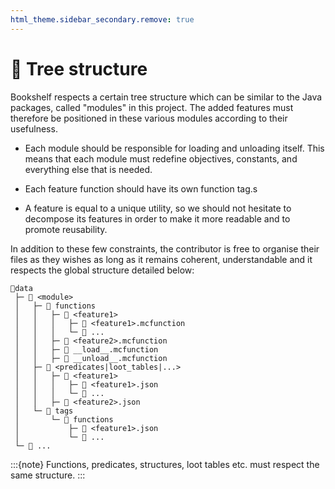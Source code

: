 ```yaml
---
html_theme.sidebar_secondary.remove: true
---
```


# 🌳 Tree structure

Bookshelf respects a certain tree structure which can be similar to the Java packages, called "modules" in this project. The added features must therefore be positioned in these various modules according to their usefulness.

- Each module should be responsible for loading and unloading itself. This means that each module must redefine objectives, constants, and everything else that is needed.

- Each feature function should have its own function tag.s

- A feature is equal to a unique utility, so we should not hesitate to decompose its features in order to make it more readable and to promote reusability.

In addition to these few constraints, the contributor is free to organise their files as they wishes as long as it remains coherent, understandable and it respects the global structure detailed below:

```
📁data
 ├─ 📁 <module>
 │   ├─ 📁 functions
 │   │   ├─ 📁 <feature1>
 │   │   │   ├─ 📄 <feature1>.mcfunction
 │   │   │   └─ 📄 ...
 │   │   ├─ 📄 <feature2>.mcfunction
 │   │   ├─ 📄 __load__.mcfunction
 │   │   ├─ 📄 __unload__.mcfunction
 │   ├─ 📁 <predicates|loot_tables|...>
 │   │   ├─ 📁 <feature1>
 │   │   │   ├─ 📄 <feature1>.json
 │   │   │   └─ 📄 ...
 │   │   ├─ 📄 <feature2>.json
 │   └─ 📁 tags
 │       └─ 📁 functions
 │           ├─ 📄 <feature1>.json
 │           └─ 📄 ...
 └─ 📁 ...
```

:::{note}
   Functions, predicates, structures, loot tables etc. must respect the same structure.
:::

